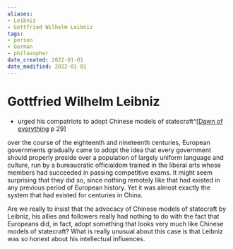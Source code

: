 ```yaml
---
aliases: 
- Leibniz
- Gottfried Wilhelm Leibniz
tags: 
- person
- German
- philosopher
date_created: 2022-01-01
date_modified: 2022-01-01
---
```


# Gottfried Wilhelm Leibniz
-  urged his compatriots to adopt Chinese models of statecraft^[[Dawn of everything](dawn_of_everything_graeber_wengrow.md) p 29]


over the course of the eighteenth and nineteenth centuries, European governments gradually came to adopt the idea that every government should properly preside over a population of largely uniform language and culture, run by a bureaucratic officialdom trained in the liberal arts whose members had succeeded in passing competitive exams. It might seem surprising that they did so, since nothing remotely like that had existed in any previous period of European history. Yet it was almost exactly the system that had existed for centuries in China.

Are we really to insist that the advocacy of Chinese models of statecraft by Leibniz, his allies and followers really had nothing to do with the fact that Europeans did, in fact, adopt something that looks very much like Chinese models of statecraft? What is really unusual about this case is that Leibniz was so honest about his intellectual influences. 
